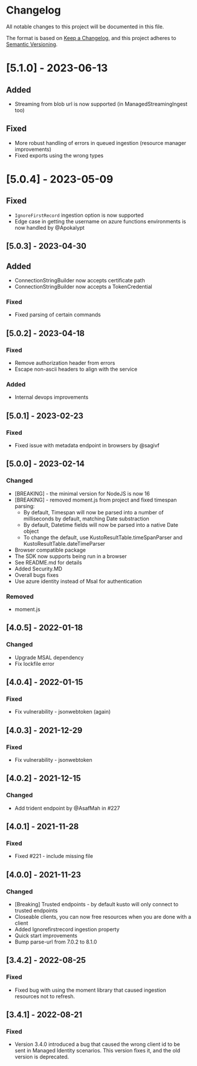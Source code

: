 # Changelog

All notable changes to this project will be documented in this file.

The format is based on [Keep a Changelog](https://keepachangelog.com/en/1.0.0/),
and this project adheres to [Semantic Versioning](https://semver.org/spec/v2.0.0.html).

# [5.1.0] - 2023-06-13

## Added
* Streaming from blob url is now supported (in ManagedStreamingIngest too)

## Fixed 
* More robust handling of errors in queued ingestion (resource manager improvements)
* Fixed exports using the wrong types

# [5.0.4] - 2023-05-09

## Fixed

-   `IgnoreFirstRecord` ingestion option is now supported
-   Edge case in getting the username on azure functions environments is now handled by @Apokalypt

## [5.0.3] - 2023-04-30

## Added

-   ConnectionStringBuilder now accepts certificate path
-   ConnectionStringBuilder now accepts a TokenCredential

### Fixed

-   Fixed parsing of certain commands

## [5.0.2] - 2023-04-18

### Fixed

-   Remove authorization header from errors
-   Escape non-ascii headers to align with the service

### Added

-   Internal devops improvements

## [5.0.1] - 2023-02-23

### Fixed

-   Fixed issue with metadata endpoint in browsers by @sagivf

## [5.0.0] - 2023-02-14

### Changed

-   [BREAKING] - the minimal version for NodeJS is now 16
-   [BREAKING] - removed moment.js from project and fixed timespan parsing:
    -   By default, Timespan will now be parsed into a number of milliseconds by default, matching Date substraction
    -   By default, Datetime fields will now be parsed into a native Date object
    -   To change the default, use KustoResultTable.timeSpanParser and KustoResultTable.dateTimeParser
-   Browser compatible package
-   The SDK now supports being run in a browser
-   See README.md for details
-   Added Security.MD
-   Overall bugs fixes
-   Use azure identity instead of Msal for authentication

### Removed

-   moment.js

## [4.0.5] - 2022-01-18

### Changed

-   Upgrade MSAL dependency
-   Fix lockfile error

## [4.0.4] - 2022-01-15

### Fixed

-   Fix vulnerability - jsonwebtoken (again)

## [4.0.3] - 2021-12-29

### Fixed

-   Fix vulnerability - jsonwebtoken

## [4.0.2] - 2021-12-15

### Changed

-   Add trident endpoint by @AsafMah in #227

## [4.0.1] - 2021-11-28

### Fixed

-   Fixed #221 - include missing file

## [4.0.0] - 2021-11-23

### Changed

-   [Breaking] Trusted endpoints - by default kusto will only connect to trusted endpoints
-   Closeable clients, you can now free resources when you are done with a client
-   Added Ignorefirstrecord ingestion property
-   Quick start improvements
-   Bump parse-url from 7.0.2 to 8.1.0

## [3.4.2] - 2022-08-25

### Fixed

-   Fixed bug with using the moment library that caused ingestion resources not to refresh.

## [3.4.1] - 2022-08-21

### Fixed

-   Version 3.4.0 introduced a bug that caused the wrong client id to be sent in Managed Identity scenarios. This version fixes it, and the old version is
    deprecated.
